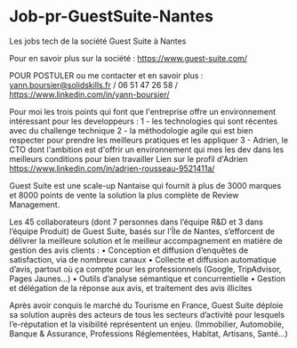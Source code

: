 # Job-pr-GuestSuite-Nantes
Les jobs tech de la société Guest Suite à Nantes

Pour en savoir plus sur la société : https://www.guest-suite.com/

POUR POSTULER ou me contacter et en savoir plus : yann.boursier@solidskills.fr / 06 51 47 26 58 / https://www.linkedin.com/in/yann-boursier/

Pour moi les trois points qui font que l'entreprise offre un environnement intéressant pour les developpeurs :
1 - les technologies qui sont récentes avec du challenge technique
2 - la méthodologie agile qui est bien respecter pour prendre les meilleurs pratiques et les appliquer
3 - Adrien, le CTO dont l'ambition est d'offrir un environnement qui mes les dev dans les meilleurs conditions pour bien travailler
Lien sur le profil d'Adrien https://www.linkedin.com/in/adrien-rousseau-9521411a/


Guest Suite est une scale-up Nantaise qui fournit à plus de 3000 marques et 8000 points de vente la solution la plus complète de Review Management.

Les 45 collaborateurs (dont 7 personnes dans l’équipe R&D et 3 dans l’équipe Produit) de Guest Suite, basés sur l'Île de Nantes, s’efforcent de délivrer la meilleure solution et le meilleur accompagnement en matière de gestion des avis clients :
•	Conception et diffusion d’enquêtes de satisfaction, via de nombreux canaux
•	Collecte et diffusion automatique d’avis, partout où ça compte pour les professionnels (Google, TripAdvisor, Pages Jaunes…)
•	Outils d’analyse sémantique et concurrentielle
•	Gestion et délégation de la réponse aux avis, et traitement des avis illicites

Après avoir conquis le marché du Tourisme en France, Guest Suite déploie sa solution auprès des acteurs de tous les secteurs d’activité pour lesquels l’e-réputation et la visibilité représentent un enjeu. (Immobilier, Automobile, Banque & Assurance, Professions Réglementées, Habitat, Artisans, Santé…)

